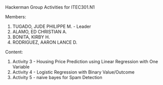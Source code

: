Hackerman Group Activities for ITEC301.N1 

Members:
1. TUGADO, JUDE PHILIPPE M. - Leader		
2. ALAMO,  ED CHRISTIAN A.		
3. BONITA, KIRBY H.		
4. RODRIGUEZ, AARON LANCE D.
   
Content:
1.  Activity 3 - Housing Price Prediction using Linear Regression with One Variable
2.  Activity 4 - Logistic Regression with Binary Value/Outcome
3.  Activity 5 - naive bayes for Spam Detection
